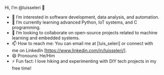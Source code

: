 Hi, I’m @luisseleri 👋  
- 👀 I’m interested in software development, data analysis, and automation.  
- 🌱 I’m currently learning advanced Python, IoT systems, and C programming.  
- 💞️ I’m looking to collaborate on open-source projects related to machine learning and embedded systems.  
- 📫 How to reach me: You can email me at [luis_seleri] or connect with me on LinkedIn [https://www.linkedin.com/in/luisseleri/].  
- 😄 Pronouns: He/Him  
- ⚡ Fun fact: I love hiking and experimenting with DIY tech projects in my free time!

<!---
luisseleri/luisseleri is a ✨ special ✨ repository because its `README.md` (this file) appears on your GitHub profile.
You can click the Preview link to take a look at your changes.
--->
